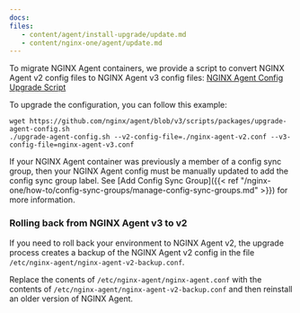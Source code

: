 ```yaml
---
docs:
files:
   - content/agent/install-upgrade/update.md
   - content/nginx-one/agent/update.md
---
```


To migrate NGINX Agent containers, we provide a script to convert NGINX Agent v2 config files to NGINX Agent v3 config files: [NGINX Agent Config Upgrade Script](https://github.com/nginx/agent/blob/v3/scripts/packages/upgrade-agent-config.sh)

To upgrade the configuration, you can follow this example:

```shell
wget https://github.com/nginx/agent/blob/v3/scripts/packages/upgrade-agent-config.sh
./upgrade-agent-config.sh --v2-config-file=./nginx-agent-v2.conf --v3-config-file=nginx-agent-v3.conf
```

If your NGINX Agent container was previously a member of a config sync group, then your NGINX Agent config must be manually updated to add the config sync group label.
See [Add Config Sync Group]({{< ref "/nginx-one/how-to/config-sync-groups/manage-config-sync-groups.md" >}}) for more information.

### Rolling back from NGINX Agent v3 to v2

If you need to roll back your environment to NGINX Agent v2, the upgrade process creates a backup of the NGINX Agent v2 config in the file `/etc/nginx-agent/nginx-agent-v2-backup.conf`.

Replace the conents of `/etc/nginx-agent/nginx-agent.conf` with the contents of `/etc/nginx-agent/nginx-agent-v2-backup.conf` and then reinstall an older version of NGINX Agent.